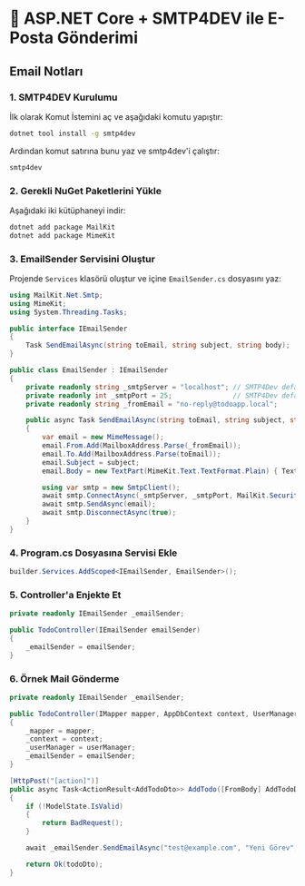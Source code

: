 
# 📧 ASP.NET Core + SMTP4DEV ile E-Posta Gönderimi

## Email Notları

### 1. SMTP4DEV Kurulumu

İlk olarak Komut İstemini aç ve aşağıdaki komutu yapıştır:

```bash
dotnet tool install -g smtp4dev
```

Ardından komut satırına bunu yaz ve smtp4dev'i çalıştır:

```bash
smtp4dev
```

### 2. Gerekli NuGet Paketlerini Yükle

Aşağıdaki iki kütüphaneyi indir:

```bash
dotnet add package MailKit
dotnet add package MimeKit
```

### 3. EmailSender Servisini Oluştur

Projende `Services` klasörü oluştur ve içine `EmailSender.cs` dosyasını yaz:

```csharp
using MailKit.Net.Smtp;
using MimeKit;
using System.Threading.Tasks;

public interface IEmailSender
{
    Task SendEmailAsync(string toEmail, string subject, string body);
}

public class EmailSender : IEmailSender
{
    private readonly string _smtpServer = "localhost"; // SMTP4Dev default
    private readonly int _smtpPort = 25;               // SMTP4Dev default port
    private readonly string _fromEmail = "no-reply@todoapp.local";

    public async Task SendEmailAsync(string toEmail, string subject, string body)
    {
        var email = new MimeMessage();
        email.From.Add(MailboxAddress.Parse(_fromEmail));
        email.To.Add(MailboxAddress.Parse(toEmail));
        email.Subject = subject;
        email.Body = new TextPart(MimeKit.Text.TextFormat.Plain) { Text = body };

        using var smtp = new SmtpClient();
        await smtp.ConnectAsync(_smtpServer, _smtpPort, MailKit.Security.SecureSocketOptions.Auto);
        await smtp.SendAsync(email);
        await smtp.DisconnectAsync(true);
    }
}
```

### 4. Program.cs Dosyasına Servisi Ekle

```csharp
builder.Services.AddScoped<IEmailSender, EmailSender>();
```

### 5. Controller'a Enjekte Et

```csharp
private readonly IEmailSender _emailSender;

public TodoController(IEmailSender emailSender)
{
    _emailSender = emailSender;
}
```

### 6. Örnek Mail Gönderme

```csharp
private readonly IEmailSender _emailSender;

public TodoController(IMapper mapper, AppDbContext context, UserManager<ApplicationUser> userManager, IEmailSender emailSender)
{
    _mapper = mapper;
    _context = context;
    _userManager = userManager;
    _emailSender = emailSender;
}

[HttpPost("[action]")]
public async Task<ActionResult<AddTodoDto>> AddTodo([FromBody] AddTodoDto todoDto)
{
    if (!ModelState.IsValid)
    {
        return BadRequest();
    }

    await _emailSender.SendEmailAsync("test@example.com", "Yeni Görev", "Yeni bir görev eklendi.");

    return Ok(todoDto);
}
```
